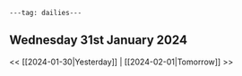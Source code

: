 ```
---tag: dailies---
```

## Wednesday 31st January 2024


<< [[2024-01-30|Yesterday]] | [[2024-02-01|Tomorrow]] >>




